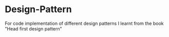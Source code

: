 # Design-Pattern
For code implementation of different design patterns I learnt from the book "Head first design pattern"
